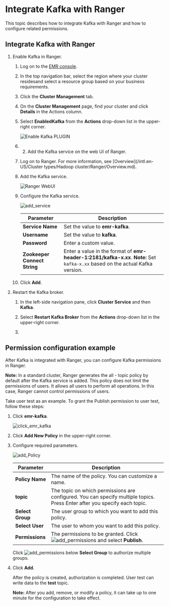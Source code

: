 # Integrate Kafka with Ranger

This topic describes how to integrate Kafka with Ranger and how to configure related permissions.

## Integrate Kafka with Ranger

1.  Enable Kafka in Ranger.

    1.  Log on to the [EMR console](https://emr.console.aliyun.com/).

    2.  In the top navigation bar, select the region where your cluster residesand select a resource group based on your business requirements.

    3.  Click the **Cluster Management** tab.

    4.  On the **Cluster Management** page, find your cluster and click **Details** in the Actions column.

    5.  Select **EnabledKafka** from the **Actions** drop-down list in the upper-right corner.

        ![Enable Kafka PLUGIN](https://static-aliyun-doc.oss-cn-hangzhou.aliyuncs.com/assets/img/en-US/5114027951/p11548.png)

    6.  2.  Add the Kafka service on the web UI of Ranger.

    1.  Log on to Ranger. For more information, see [Overview](/intl.en-US/Cluster types/Hadoop cluster/Ranger/Overview.md).

    2.  Add the Kafka service.

        ![Ranger WebUI](https://static-aliyun-doc.oss-cn-hangzhou.aliyuncs.com/assets/img/en-US/5114027951/p10841.png)

    3.  Configure the Kafka service.

        ![add_service](https://static-aliyun-doc.oss-cn-hangzhou.aliyuncs.com/assets/img/en-US/5114027951/p81272.png)

        |Parameter|Description|
        |---------|-----------|
        |**Service Name**|Set the value to **emr-kafka**.|
        |**Username**|Set the value to **kafka**.|
        |**Password**|Enter a custom value.|
        |**Zookeeper Connect String**|Enter a value in the format of **emr-header-1:2181/kafka-x.xx**. **Note:** Set `kafka-x.xx` based on the actual Kafka version. |

    4.  Click **Add**.

3.  Restart the Kafka broker.

    1.  In the left-side navigation pane, click **Cluster Service** and then **Kafka**.

    2.  Select **Restart Kafka Broker** from the **Actions** drop-down list in the upper-right corner.

    3.  
## Permission configuration example

After Kafka is integrated with Ranger, you can configure Kafka permissions in Ranger.

**Note:** In a standard cluster, Ranger generates the all - topic policy by default after the Kafka service is added. This policy does not limit the permissions of users. It allows all users to perform all operations. In this case, Ranger cannot control permissions of users.

Take user test as an example. To grant the Publish permission to user test, follow these steps:

1.  Click **emr-kafka**.

    ![click_emr_kafka](https://static-aliyun-doc.oss-cn-hangzhou.aliyuncs.com/assets/img/en-US/8087593061/p81278.png)

2.  Click **Add New Policy** in the upper-right corner.

3.  Configure required parameters.

    ![add_Policy](https://static-aliyun-doc.oss-cn-hangzhou.aliyuncs.com/assets/img/en-US/5114027951/p81282.png)

    |Parameter|Description|
    |---------|-----------|
    |**Policy Name**|The name of the policy. You can customize a name.|
    |**topic**|The topic on which permissions are configured. You can specify multiple topics. Press Enter after you specify each topic.|
    |**Select Group**|The user group to which you want to add this policy.|
    |**Select User**|The user to whom you want to add this policy.|
    |**Permissions**|The permissions to be granted. Click ![add_permissions](https://static-aliyun-doc.oss-cn-hangzhou.aliyuncs.com/assets/img/en-US/6114027951/p81288.png) and select **Publish**.|

    Click ![add_permissions](https://static-aliyun-doc.oss-cn-hangzhou.aliyuncs.com/assets/img/en-US/6114027951/p81288.png) below **Select Group** to authorize multiple groups.

4.  Click **Add**.

    After the policy is created, authorization is completed. User test can write data to the **test** topic.

    **Note:** After you add, remove, or modify a policy, it can take up to one minute for the configuration to take effect.


